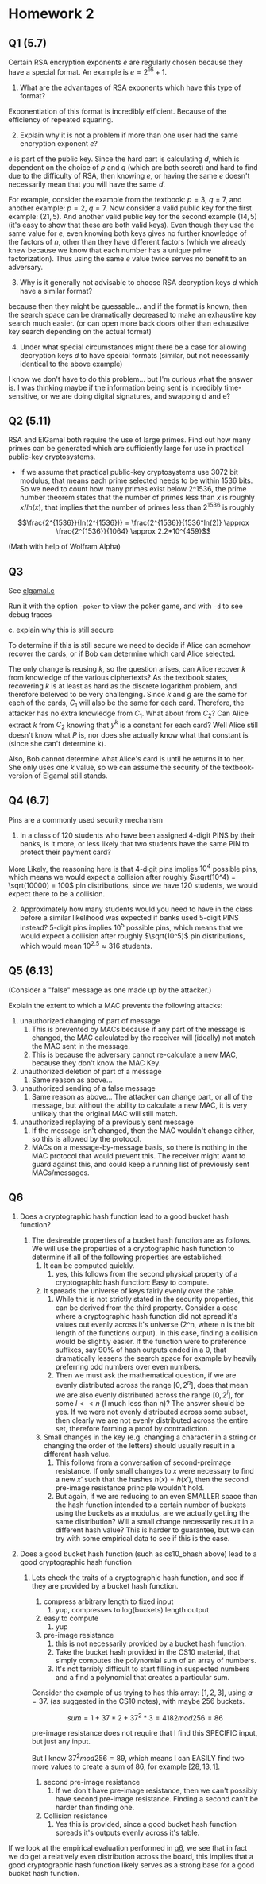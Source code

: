# Homework 2

## Q1 (5.7)

Certain RSA encryption exponents $e$ are regularly chosen because they have a special format. An example is $e = 2^{16}+ 1$.

1. What are the advantages of RSA exponents which have this type of format?

Exponentiation of this format is incredibly efficient. Because of the efficiency of repeated squaring.

2. Explain why it is not a problem if more than one user had the same encryption exponent $e$?

$e$ is part of the public key. Since the hard part is calculating $d$, which is dependent on the choice of $p$ and $q$ (which are both secret) and hard to find due to the difficulty of RSA, then knowing $e$, or having the same $e$ doesn't necessarily mean that you will have the same $d$.

For example, consider the example from the textbook: $p=3$, $q=7$, and another example: $p=2$, $q=7$. Now consider a valid public key for the first example: $(21, 5)$. And another valid public key for the second example $(14, 5)$ (it's easy to show that these are both valid keys). Even though they use the same value for $e$, even knowing both keys gives no further knowledge of the factors of $n$, other than they have different factors (which we already knew because we know that each number has a unique prime factorization). Thus using the same $e$ value twice serves no benefit to an adversary.

3. Why is it generally not advisable to choose RSA decryption keys $d$ which have a similar format?

because then they might be guessable... and if the format is known, then the search space can be dramatically decreased to make an exhaustive key search much easier. (or can open more back doors other than exhaustive key search depending on the actual format)

4. Under what special circumstances might there be a case for allowing decryption keys $d$ to have special formats (similar, but not necessarily identical to the above example)

I know we don't have to do this problem... but I'm curious what the answer is. I was thinking maybe if the information being sent is incredibly time-sensitive, or we are doing digital signatures, and swapping d and e?

## Q2 (5.11)

RSA and ElGamal both require the use of large primes. Find out how many primes can be generated which are sufficiently large for use in practical public-key cryptosystems.

- If we assume that practical public-key cryptosystems use 3072 bit modulus, that means each prime selected needs to be within 1536 bits. So we need to count how many primes exist below 2^1536, the prime number theorem states that the number of primes less than $x$ is roughly $x/ln(x)$, that implies that the number of primes less than $2^{1536}$ is roughly

$$\frac{2^{1536}}{ln(2^{1536})} = \frac{2^{1536}}{1536*ln(2)} \approx \frac{2^{1536}}{1064} \approx 2.2*10^{459}$$

(Math with help of Wolfram Alpha)

## Q3

See [elgamal.c](../src/elgamal.c)

Run it with the option `-poker` to view the poker game, and with `-d` to see debug traces

c. explain why this is still secure

To determine if this is still secure we need to decide if Alice can somehow recover the cards, or if Bob can determine which card Alice selected.

The only change is reusing $k$, so the question arises, can Alice recover $k$ from knowledge of the various ciphertexts? As the textbook states, recovering $k$ is at least as hard as the discrete logarithm problem, and therefore beleived to be very challenging. Since $k$ and $g$ are the same for each of the cards, $C_1$ will also be the same for each card. Therefore, the attacker has no extra knowledge from $C_1$. What about from $C_2$? Can Alice extract $k$ from $C_2$ knowing that $y^k$ is a constant for each card? Well Alice still doesn't know what $P$ is, nor does she actually know what that constant is (since she can't determine k).

Also, Bob cannot determine what Alice's card is until he returns it to her. She only uses one $k$ value, so we can assume the security of the textbook-version of Elgamal still stands.

## Q4 (6.7)

Pins are a commonly used security mechanism

1. In a class of 120 students who have been assigned 4-digit PINS by their banks, is it more, or less likely that two students have the same PIN to protect their payment card?

More Likely, the reasoning here is that 4-digit pins implies $10^4$ possible pins, which means we would expect a collision after roughly $\sqrt(10^4) = \sqrt(10000) = 100$ pin distributions, since we have 120 students, we would expect there to be a collision.

2.  Approximately how many students would you need to have in the class before a similar likelihood was expected if banks used 5-digit PINS instead?
    5-digit pins implies $10^5$ possible pins, which means that we would expect a collision after roughly $\sqrt(10^5)$ pin distributions, which would mean $10^{2.5} \approx 316$ students.

## Q5 (6.13)

(Consider a "false" message as one made up by the attacker.)

Explain the extent to which a MAC prevents the following attacks:

1.  unauthorized changing of part of message
    1.  This is prevented by MACs because if any part of the message is changed, the MAC calculated by the receiver will (ideally) not match the MAC sent in the message.
    2.  This is because the adversary cannot re-calculate a new MAC, because they don't know the MAC Key.
2.  unauthorized deletion of part of a message
    1.  Same reason as above...
3.  unauthorized sending of a false message
    1.  Same reason as above... The attacker can change part, or all of the message, but without the ability to calculate a new MAC, it is very unlikely that the original MAC will still match.
4.  unauthorized replaying of a previously sent message
    1.  If the message isn't changed, then the MAC wouldn't change either, so this is allowed by the protocol.
    2.  MACs on a message-by-message basis, so there is nothing in the MAC protocol that would prevent this. The receiver might want to guard against this, and could keep a running list of previously sent MACs/messages.

## Q6

1. Does a cryptographic hash function lead to a good bucket hash function?
   1. The desireable properties of a bucket hash function are as follows. We will use the properties of a cryptographic hash function to determine if all of the following properties are established:
      1. It can be computed quickly.
         1. yes, this follows from the second physical property of a cryptographic hash function: Easy to compute.
      2. It spreads the universe of keys fairly evenly over the table.
         1. While this is not strictly stated in the security properties, this can be derived from the third property. Consider a case where a cryptographic hash function did not spread it's values out evenly across it's universe (2^n, where n is the bit length of the functions output). In this case, finding a collision would be slightly easier. If the function were to preference suffixes, say 90% of hash outputs ended in a 0, that dramatically lessens the search space for example by heavily preferring odd numbers over even numbers.
         2. Then we must ask the mathematical question, if we are evenly distributed across the range $[0,2^n]$, does that mean we are also evenly distributed across the range $[0,2^l]$, for some $l << n$ (l much less than n)? The answer should be yes. If we were not evenly distributed across some subset, then clearly we are not evenly distributed across the entire set, therefore forming a proof by contradiction.
      3. Small changes in the key (e.g. changing a character in a string or changing the order of the letters) should usually result in a different hash value.
         1. This follows from a conversation of second-preimage resistance. If only small changes to $x$ were necessary to find a new $x'$ such that the hashes $h(x) = h(x')$, then the second pre-image resistance principle wouldn't hold.
         2. But again, if we are reducing to an even SMALLER space than the hash function intended to a certain number of buckets using the buckets as a modulus, are we actually getting the same distribution? Will a small change necessarily result in a different hash value? This is harder to guarantee, but we can try with some empirical data to see if this is the case.
2. Does a good bucket hash function (such as cs10_bhash above) lead to a good cryptographic hash function

   1. Lets check the traits of a cryptographic hash function, and see if they are provided by a bucket hash function.

      1. compress arbitrary length to fixed input
         1. yup, compresses to log(buckets) length output
      2. easy to compute
         1. yup
      3. pre-image resistance
         1. this is not necessarily provided by a bucket hash function.
         2. Take the bucket hash provided in the CS10 material, that simply computes the polynomial sum of an array of numbers.
         3. It's not terribly difficult to start filling in suspected numbers and a find a polynomial that creates a particular sum.

      Consider the example of us trying to has this array: $[1,2,3]$, using $a = 37$. (as suggested in the CS10 notes), with maybe 256 buckets.

      $$sum = 1 + 37*2 + 37^2 * 3 = 4182 mod 256 = 86$$

      pre-image resistance does not require that I find this SPECIFIC input, but just any input.

      But I know $37^2 mod 256 = 89$, which means I can EASILY find two more values to create a sum of 86, for example $[28, 13, 1]$.

      1. second pre-image resistance
         1. If we don't have pre-image resistance, then we can't possibly have second pre-image resistance. Finding a second can't be harder than finding one.
      2. Collision resistance
         1. Yes this is provided, since a good bucket hash function spreads it's outputs evenly across it's table.

If we look at the empirical evaluation performed in [q6](src/q6.c), we see that in fact we do get a relatively even distribution across the board, this implies that a good cryptographic hash function likely serves as a strong base for a good bucket hash function.
